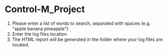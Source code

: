 # Control-M_Project
1. Please enter a list of words to search, separated with spaces (e.g. "apple banana pineapple")
2. Enter the log files location
3. The HTML report will be generated in the folder where your log files are located.
